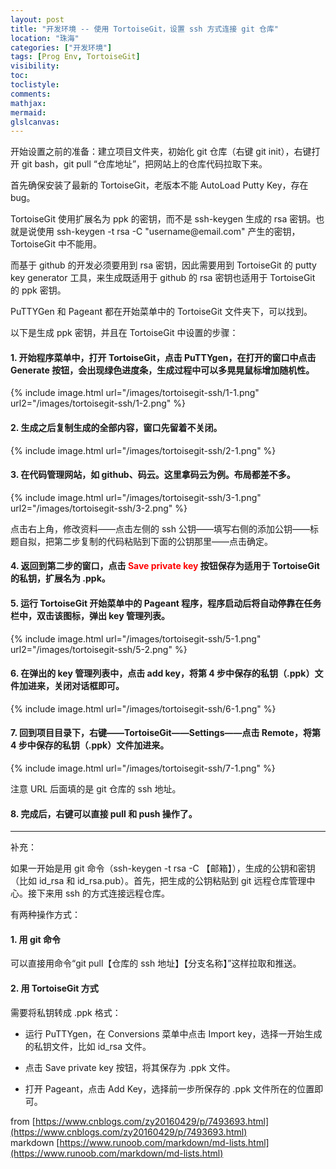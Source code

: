 ```yaml
---
layout: post
title: "开发环境 -- 使用 TortoiseGit，设置 ssh 方式连接 git 仓库"
location: "珠海"
categories: ["开发环境"]
tags: [Prog Env, TortoiseGit]
visibility:
toc:
toclistyle:
comments:
mathjax:
mermaid:
glslcanvas:
---
```


开始设置之前的准备：建立项目文件夹，初始化 git 仓库（右键 git init），右键打开 git bash，git pull “仓库地址”，把网站上的仓库代码拉取下来。

首先确保安装了最新的 TortoiseGit，老版本不能 AutoLoad Putty Key，存在 bug。

TortoiseGit 使用扩展名为 ppk 的密钥，而不是 ssh\-keygen 生成的 rsa 密钥。也就是说使用 ssh\-keygen \-t rsa \-C "username@email\.com" 产生的密钥，TortoiseGit 中不能用。

而基于 github 的开发必须要用到 rsa 密钥，因此需要用到 TortoiseGit 的 putty key generator 工具，来生成既适用于 github 的 rsa 密钥也适用于 TortoiseGit 的 ppk 密钥。

PuTTYGen 和 Pageant 都在开始菜单中的 TortoiseGit 文件夹下，可以找到。

以下是生成 ppk 密钥，并且在 TortoiseGit 中设置的步骤：

#### 1. 开始程序菜单中，打开 TortoiseGit，点击 PuTTYgen，在打开的窗口中点击 Generate 按钮，会出现绿色进度条，生成过程中可以多晃晃鼠标增加随机性。

{% include image.html url="/images/tortoisegit-ssh/1-1.png"
url2="/images/tortoisegit-ssh/1-2.png" %}

#### 2. 生成之后复制生成的全部内容，窗口先留着不关闭。

{% include image.html url="/images/tortoisegit-ssh/2-1.png" %}

#### 3. 在代码管理网站，如 github、码云。这里拿码云为例。布局都差不多。

{% include image.html url="/images/tortoisegit-ssh/3-1.png"
url2="/images/tortoisegit-ssh/3-2.png" %}

点击右上角，修改资料——点击左侧的 ssh 公钥——填写右侧的添加公钥——标题自拟，把第二步复制的代码粘贴到下面的公钥那里——点击确定。

#### 4. 返回到第二步的窗口，点击 **<font color="red">Save private key</font>** 按钮保存为适用于 TortoiseGit 的私钥，扩展名为 \.ppk。

#### 5. 运行 TortoiseGit 开始菜单中的 Pageant 程序，程序启动后将自动停靠在任务栏中，双击该图标，弹出 key 管理列表。

{% include image.html url="/images/tortoisegit-ssh/5-1.png"
url2="/images/tortoisegit-ssh/5-2.png" %}

#### 6. 在弹出的 key 管理列表中，点击 add key，将第 4 步中保存的私钥（\.ppk）文件加进来，关闭对话框即可。

{% include image.html url="/images/tortoisegit-ssh/6-1.png" %}

#### 7. 回到项目目录下，右键——TortoiseGit——Settings——点击 Remote，将第 4 步中保存的私钥（\.ppk）文件加进来。

{% include image.html url="/images/tortoisegit-ssh/7-1.png" %}

注意 URL 后面填的是 git 仓库的 ssh 地址。

#### 8. 完成后，右键可以直接 pull 和 push 操作了。

-----------------

补充：

如果一开始是用 git 命令（ssh\-keygen \-t rsa \-C 【邮箱】），生成的公钥和密钥（比如 id\_rsa 和 id\_rsa\.pub）。首先，把生成的公钥粘贴到 git 远程仓库管理中心。接下来用 ssh 的方式连接远程仓库。

有两种操作方式：

#### 1. 用 git 命令

可以直接用命令“git pull【仓库的 ssh 地址】【分支名称】”这样拉取和推送。

#### 2. 用 TortoiseGit 方式

需要将私钥转成 \.ppk 格式：

- 运行 PuTTYgen，在 Conversions 菜单中点击 Import key，选择一开始生成的私钥文件，比如 id\_rsa 文件。

- 点击 Save private key 按钮，将其保存为 \.ppk 文件。

- 打开 Pageant，点击 Add Key，选择前一步所保存的 \.ppk 文件所在的位置即可。

from [https://www.cnblogs.com/zy20160429/p/7493693.html](https://www.cnblogs.com/zy20160429/p/7493693.html)<br/>
markdown [https://www.runoob.com/markdown/md-lists.html](https://www.runoob.com/markdown/md-lists.html)
